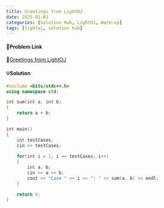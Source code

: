 ```yaml
---
title: Greetings from LightOJ
date: 2025-01-01
categories: [Solution Hub, LightOJ, Warm-up]
tags: [lightoj, solution hub]
---
```


#### 🔰Problem Link

🔗[Greetings from LightOJ](https://lightoj.com/problem/greetings-from-lightoj)

#### 💡Solution

```cpp
#include <bits/stdc++.h>
using namespace std;

int sum(int a, int b)
{
    return a + b;
}

int main()
{
    int testCases;
    cin >> testCases;
    
    for(int i = 1; i <= testCases; i++)
    {
        int a, b;
        cin >> a >> b;
        cout << "Case " << i << ": " << sum(a, b) << endl;
    }

    return 0;
}
```